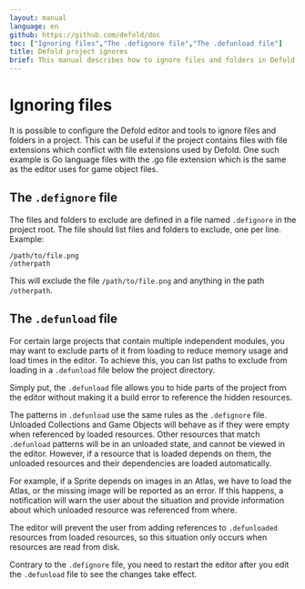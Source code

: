 ```yaml
---
layout: manual
language: en
github: https://github.com/defold/doc
toc: ["Ignoring files","The .defignore file","The .defunload file"]
title: Defold project ignores
brief: This manual describes how to ignore files and folders in Defold.
---
```


# Ignoring files

It is possible to configure the Defold editor and tools to ignore files and folders in a project. This can be useful if the project contains files with file extensions which conflict with file extensions used by Defold. One such example is Go language files with the .go file extension which is the same as the editor uses for game object files.

## The `.defignore` file
The files and folders to exclude are defined in a file named `.defignore` in the project root. The file should list files and folders to exclude, one per line. Example:

```
/path/to/file.png
/otherpath
```

This will exclude the file `/path/to/file.png` and anything in the path `/otherpath`.

## The `.defunload` file

For certain large projects that contain multiple independent modules, you may want to exclude parts of it from loading to reduce memory usage and load times in the editor. To achieve this, you can list paths to exclude from loading in a `.defunload` file below the project directory.

Simply put, the `.defunload` file allows you to hide parts of the project from the editor without making it a build error to reference the hidden resources.

The patterns in `.defunload` use the same rules as the `.defignore` file. Unloaded Collections and Game Objects will behave as if they were empty when referenced by loaded resources. Other resources that match `.defunload` patterns will be in an unloaded state, and cannot be viewed in the editor. However, if a resource that is loaded depends on them, the unloaded resources and their dependencies are loaded automatically.

For example, if a Sprite depends on images in an Atlas, we have to load the Atlas, or the missing image will be reported as an error. If this happens, a notification will warn the user about the situation and provide information about which unloaded resource was referenced from where.

The editor will prevent the user from adding references to `.defunloaded` resources from loaded resources, so this situation only occurs when resources are read from disk.

Contrary to the `.defignore` file, you need to restart the editor after you edit the `.defunload` file to see the changes take effect.
